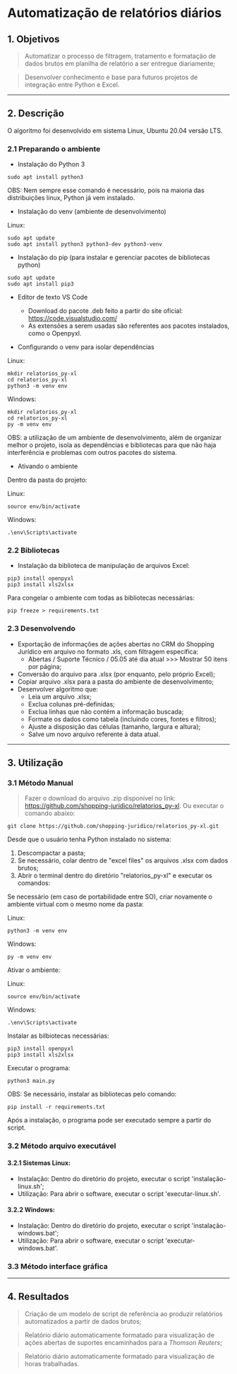 # Automatização de relatórios diários

## **1. Objetivos**

> Automatizar o processo de filtragem, tratamento e formatação de dados brutos em planilha de relatório a ser entregue diariamente;

> Desenvolver conhecimento e base para futuros projetos de integração entre Python e Excel.

---------------
## **2. Descrição**

O algoritmo foi desenvolvido em sistema Linux, Ubuntu 20.04 versão LTS.

### **2.1 Preparando o ambiente**

- Instalação do Python 3

```
sudo apt install python3
```

OBS: Nem sempre esse comando é necessário, pois na maioria das distribuições linux, Python já vem instalado.

- Instalação do venv (ambiente de desenvolvimento)

Linux:
```
sudo apt update
sudo apt install python3 python3-dev python3-venv
```

- Instalação do pip (para instalar e gerenciar pacotes de bibliotecas python)

```
sudo apt update
sudo apt install pip3
```
- Editor de texto VS Code

   * Download do pacote .deb feito a partir do site oficial: https://code.visualstudio.com/
   * As extensões a serem usadas são referentes aos pacotes instalados, como o Openpyxl.

- Configurando o venv para isolar dependências

Linux:
```
mkdir relatorios_py-xl
cd relatorios_py-xl
python3 -m venv env
```

Windows:
```
mkdir relatorios_py-xl
cd relatorios_py-xl
py -m venv env
```

OBS: a utilização de um ambiente de desenvolvimento, além de organizar melhor o projeto, isola as dependências e bibliotecas para que não haja interferência e problemas com outros pacotes do sistema.

- Ativando o ambiente

Dentro da pasta do projeto:

Linux:
```
source env/bin/activate
```

Windows:
```
.\env\Scripts\activate
```

### **2.2 Bibliotecas**

- Instalação da biblioteca de manipulação de arquivos Excel:

```
pip3 install openpyxl
pip3 install xls2xlsx
```

Para congelar o ambiente com todas as bibliotecas necessárias:

```
pip freeze > requirements.txt
```

### **2.3 Desenvolvendo**

- Exportação de informações de ações abertas no CRM do Shopping Jurídico em arquivo no formato .xls, com filtragem específica:
    + Abertas / Suporte Técnico / 05.05 até dia atual >>> Mostrar 50 itens por página;
- Conversão do arquivo para .xlsx (por enquanto, pelo próprio Excel);
- Copiar arquivo .xlsx para a pasta do ambiente de desenvolvimento;
- Desenvolver algoritmo que:
    + Leia um arquivo .xlsx;
    + Exclua colunas pré-definidas;
    + Exclua linhas que não contém a informação buscada;
    + Formate os dados como tabela (incluindo cores, fontes e filtros);
    + Ajuste a disposição das células (tamanho, largura e altura);
    + Salve um novo arquivo referente à data atual.

----------------
## **3. Utilização**

### **3.1 Método Manual**

> Fazer o download do arquivo .zip disponível no link: https://github.com/shopping-juridico/relatorios_py-xl. Ou executar o comando abaixo:

```
git clone https://github.com/shopping-juridico/relatorios_py-xl.git
```

Desde que o usuário tenha Python instalado no sistema:

1. Descompactar a pasta;
2. Se necessário, colar dentro de "excel files" os arquivos .xlsx com dados brutos;
3. Abrir o terminal dentro do diretório "relatorios_py-xl" e executar os comandos:

Se necessário (em caso de portabilidade entre SO), criar novamente o ambiente virtual com o mesmo nome da pasta:

Linux:
```
python3 -m venv env
```

Windows:
```
py -m venv env
```

Ativar o ambiente:

Linux:
```
source env/bin/activate
```

Windows:
```
.\env\Scripts\activate
```

Instalar as bilbiotecas necessárias:

```
pip3 install openpyxl
pip3 install xls2xlsx
```

Executar o programa:

```
python3 main.py
```

OBS: Se necessário, instalar as bibliotecas pelo comando:

```
pip install -r requirements.txt
```

Após a instalação, o programa pode ser executado sempre a partir do script.

### **3.2 Método arquivo executável**

#### 3.2.1 Sistemas Linux:

- Instalação: Dentro do diretório do projeto, executar o script 'instalação-linux.sh';
- Utilização: Para abrir o software, executar o script 'executar-linux.sh'.

#### 3.2.2 Windows:

- Instalação: Dentro do diretório do projeto, executar o script 'instalação-windows.bat';
- Utilização: Para abrir o software, executar o script 'executar-windows.bat'.

### **3.3 Método interface gráfica**

----------------
## **4. Resultados**

> Criação de um modelo de script de referência ao produzir relatórios automatizados a partir de dados brutos;

> Relatório diário automaticamente formatado para visualização de ações abertas de suportes encaminhados para a *Thomson Reuters*;

> Relatório diário automaticamente formatado para visualização de horas trabalhadas.
